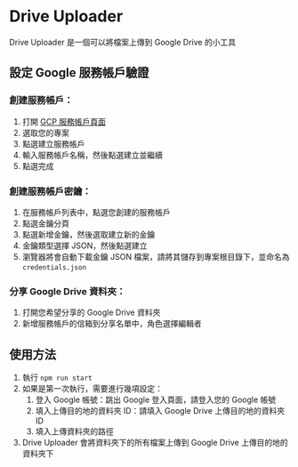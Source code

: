 # Drive Uploader

Drive Uploader 是一個可以將檔案上傳到 Google Drive 的小工具


## 設定 Google 服務帳戶驗證

### 創建服務帳戶：

1. 打開 [GCP 服務帳戶頁面](https://console.cloud.google.com/projectselector2/iam-admin/serviceaccounts?hl=zh-tw&supportedpurview=project)
2. 選取您的專案
3. 點選建立服務帳戶
4. 輸入服務帳戶名稱，然後點選建立並繼續
5. 點選完成

### 創建服務帳戶密鑰：

1. 在服務帳戶列表中，點選您創建的服務帳戶
2. 點選金鑰分頁
3. 點選新增金鑰，然後選取建立新的金鑰
4. 金鑰類型選擇 JSON，然後點選建立
5. 瀏覽器將會自動下載金鑰 JSON 檔案，請將其儲存到專案根目錄下，並命名為 `credentials.json`


### 分享 Google Drive 資料夾：

1. 打開您希望分享的 Google Drive 資料夾
2. 新增服務帳戶的信箱到分享名單中，角色選擇編輯者


## 使用方法

1. 執行 `npm run start`
2. 如果是第一次執行，需要進行幾項設定：
   1. 登入 Google 帳號：跳出 Google 登入頁面，請登入您的 Google 帳號
   2. 填入上傳目的地的資料夾 ID：請填入 Google Drive 上傳目的地的資料夾 ID
   3. 填入上傳資料夾的路徑
3. Drive Uploader 會將資料夾下的所有檔案上傳到 Google Drive 上傳目的地的資料夾下
